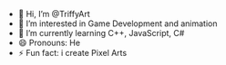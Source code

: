 - 👋 Hi, I’m @TriffyArt
- 👀 I’m interested in Game Development and animation
- 🌱 I’m currently learning C++, JavaScript, C#
- 😄 Pronouns: He
- ⚡ Fun fact: i create Pixel Arts

<!---
TriffyArt/TriffyArt is a ✨ special ✨ repository because its `README.md` (this file) appears on your GitHub profile.
You can click the Preview link to take a look at your changes.
--->
